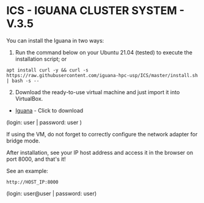 # ICS - IGUANA CLUSTER SYSTEM - V.3.5

You can install the Iguana in two ways:

1. Run the command below on your Ubuntu 21.04 (tested) to execute the installation script; or

```
apt install curl -y && curl -s https://raw.githubusercontent.com/iguana-hpc-usp/ICS/master/install.sh | bash -s --
```

2. Download the ready-to-use virtual machine and just import it into VirtualBox.

* [Iguana](https://drive.google.com/file/d/1sR46eu90i2Huv1K76VnBK1fG4nvxcyaK/view?usp=sharing) - Click to download

(login: user | password: user )

If using the VM, do not forget to correctly configure the network adapter for bridge mode.

After installation, see your IP host address and access it in the browser on port 8000, and that's it!

See an example:


```
http://HOST_IP:8000
```
(login: user@user | password: user)
